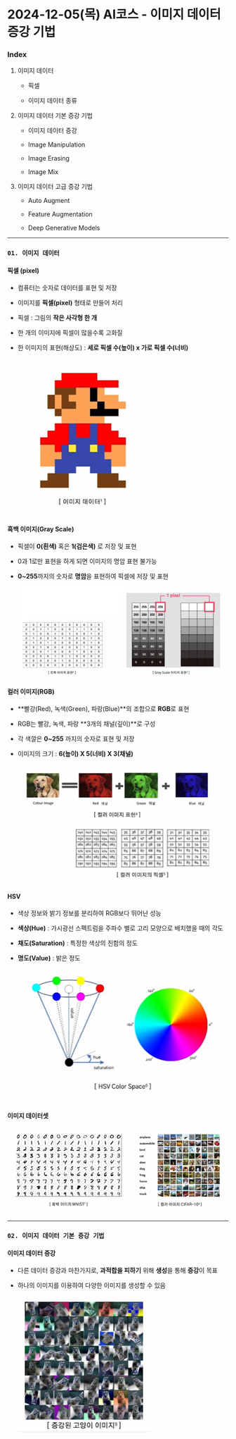 # 2024-12-05(목) AI코스 - 이미지 데이터 증강 기법

### Index

1. 이미지 데이터

    - 픽셀

    - 이미지 데이터 종류

2. 이미지 데이터 기본 증강 기법

    - 이미지 데이터 증강

    - Image Manipulation

    - Image Erasing

    - Image Mix

3. 이미지 데이터 고급 증강 기법

    - Auto Augment

    - Feature Augmentation

    - Deep Generative Models

---

### `01. 이미지 데이터`

#### 픽셀 (pixel)

- 컴퓨터는 숫자로 데이터를 표현 및 저장

- 이미지를 **픽셀(pixel)** 형태로 만들어 처리

- 픽셀 : 그림의 **작은 사각형 한 개**

- 한 개의 이미지에 픽셀이 많을수록 고화질

- 한 이미지의 표현(해상도) : **세로 픽셀 수(높이) x 가로 픽셀 수(너비)**

  ![alt text](images/image_17.png)

#### 흑백 이미지(Gray Scale)

- 픽셀이 **0(흰색)** 혹은 **1(검은색)** 로 저장 및 표현

- 0과 1로만 표현을 하게 되면 이미지의 명암 표현 불가능

- **0~255**까지의 숫자로 **명암**을 표현하여 픽셀에 저장 및 표현


  ![alt text](images/image_18.png)

#### 컬러 이미지(RGB)

- **빨강(Red), 녹색(Green), 파랑(Blue)**의 조합으로 **RGB**로 표현

- RGB는 빨강, 녹색, 파랑 **3개의 채널(깊이)**로 구성

- 각 색깔은 **0~255** 까지의 숫자로 표현 및 저장

- 이미지의 크기 : **6(높이) X 5(너비) X 3(채널)**

  ![alt text](images/image_19.png)

#### HSV

- 색상 정보와 밝기 정보를 분리하여 RGB보다 뛰어난 성능

- **색상(Hue)** : 가시광선 스펙트럼을 주파수 별로 고리 모양으로 배치했을 때의 각도

- **채도(Saturation)** : 특정한 색상의 진함의 정도

- **명도(Value)** : 밝은 정도

  ![alt text](images/image_20.png)

#### 이미지 데이터셋

  ![alt text](images/image_21.png)

---

### `02. 이미지 데이터 기본 증강 기법`

#### 이미지 데이터 증강

- 다른 데이터 증강과 마찬가지로, **과적합을 피하기** 위해 **생성**을 통해 **증강**이 목표

- 하나의 이미지를 이용하여 다양한 이미지를 생성할 수 있음

  ![alt text](images/image_22.png)